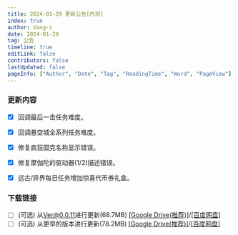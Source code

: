 ```yaml
---
title: 2024-01-29 更新公告[内测]
index: true
author: Vang-z
date: 2024-01-29
tag: 公告
timeline: true
editLink: false
contributors: false
lastUpdated: false
pageInfo: ["Author", "Date", "Tag", "ReadingTime", "Word", "PageView"]
---
```


### 更新内容
- [x] 回调<a>最后一击</a>任务难度。
- [x] 回调<a>悬空城</a>全系列任务难度。
- [x] 修复<a>疯狂囧克</a>名称显示错误。
- [x] 修复<a>摩伽陀的驱动器(1/2)</a>描述错误。
- [x] 远古/异界每日任务增加<a>惊喜代币券礼盒</a>。


### 下载链接
- [ ] <a>(可选)</a> 从<a>Ver@0.0.11</a>进行更新(68.7MB) [[Google Drive(推荐)]](https://drive.google.com/file/d/1zYX7ZaPM2yoXEpbCaPCFZt0Qyy02T2kf/view)/[[百度网盘]](https://pan.baidu.com/s/1GAS140QAsw3zhPPu_bkrag?pwd=m5ee)
- [ ] <a>(可选)</a> 从<a>更早的版本</a>进行更新(78.2MB) [[Google Drive(推荐)]](https://drive.google.com/file/d/1faVrUXsKw4-sOFWOU_PANtQlViYvCEqs/view)/[[百度网盘]](https://pan.baidu.com/s/1brfDjGmASYDw5eKlYGP3xw?pwd=q081)
